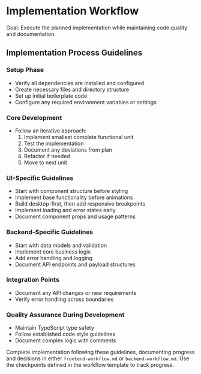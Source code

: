 # Implementation Workflow

Goal: Execute the planned implementation while maintaining code quality and documentation.

## Implementation Process Guidelines

### Setup Phase

- Verify all dependencies are installed and configured
- Create necessary files and directory structure
- Set up initial boilerplate code
- Configure any required environment variables or settings

### Core Development

- Follow an iterative approach:
  1. Implement smallest complete functional unit
  2. Test the implementation
  3. Document any deviations from plan
  4. Refactor if needed
  5. Move to next unit

### UI-Specific Guidelines

- Start with component structure before styling
- Implement base functionality before animations
- Build desktop-first, then add responsive breakpoints
- Implement loading and error states early
- Document component props and usage patterns

### Backend-Specific Guidelines

- Start with data models and validation
- Implement core business logic
- Add error handling and logging
- Document API endpoints and payload structures

### Integration Points

- Document any API changes or new requirements
- Verify error handling across boundaries

### Quality Assurance During Development

- Maintain TypeScript type safety
- Follow established code style guidelines
- Document complex logic with comments

Complete implementation following these guidelines, documenting progress and decisions in either `frontend-workflow.md` or `backend-workflow.md`. Use the checkpoints defined in the workflow template to track progress.
